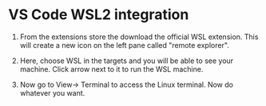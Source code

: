 # VS Code WSL2 integration
1. From the extensions store the download the official WSL extension. This will create a new icon on the left pane called "remote explorer".

2. Here, choose WSL in the targets and you will be able to see your machine. Click arrow next to it to run the WSL machine.

3. Now go to View-> Terminal to access the Linux terminal. Now do whatever you want.